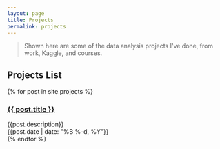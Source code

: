 ```yaml
---
layout: page
title: Projects
permalink: projects
---
```


> Shown here are some of the data analysis projects I've done, from work, Kaggle, and courses.


## Projects List

<div>
  {% for post in site.projects %}
    <div class="py-1">
      <h3>    
      <a href="{{ post.url }}">
      {{ post.title }}
      </a></h3>
      <div class="text-sm text-gray-400">{{post.description}}</div>
      <div class="text-sm text-gray-400">{{post.date | date: "%B %-d, %Y"}}</div>
    </div>
  {% endfor %}
</div>
